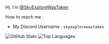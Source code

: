 Hi, I’m [@SkyExploreWasTaken](https://github.com/SkyExploreWasTaken)

How to reach me :

* My Discord Username : `skyexplorewastaken`


![GitHub Stats](https://github-readme-stats.vercel.app/api?username=SkyExploreWasTaken&show_icons=true&theme=dark)
![Top Languages](https://github-readme-stats.vercel.app/api/top-langs/?username=SkyExploreWasTaken&layout=compact&theme=dark)
